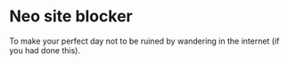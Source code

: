 # Neo site blocker

To make your perfect day not to be ruined by wandering in the internet (if you had done this).